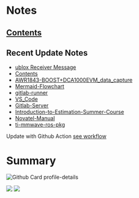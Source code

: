 <!--
**dino920135/dino920135** is a ✨ _special_ ✨ repository because its `README.md` (this file) appears on your GitHub profile.
-->
<!-- # About me -->
# Notes
## [Contents](https://dino920135.github.io/Notes/#/page/contents)
## Recent Update Notes
<!-- BLOG-POST-LIST:START -->
- [ublox Receiver Message](https://dino920135.github.io/Notes//#/page/ublox%20Receiver%20Message)
- [Contents](https://dino920135.github.io/Notes//#/page/Contents)
- [AWR1843-BOOST+DCA1000EVM_data_capture](https://dino920135.github.io/Notes//#/page/AWR1843-BOOST+DCA1000EVM_data_capture)
- [Mermaid-Flowchart](https://dino920135.github.io/Notes//#/page/Mermaid-Flowchart)
- [gitlab-runner](https://dino920135.github.io/Notes//#/page/gitlab-runner)
- [VS_Code](https://dino920135.github.io/Notes//#/page/VS_Code)
- [Gitlab-Server](https://dino920135.github.io/Notes//#/page/Gitlab-Server)
- [Introduction-to-Estimation-Summer-Course](https://dino920135.github.io/Notes//#/page/Introduction-to-Estimation-Summer-Course)
- [Novatel-Manual](https://dino920135.github.io/Notes//#/page/Novatel-Manual)
- [ti-mmwave-ros-pkg](https://dino920135.github.io/Notes//#/page/ti-mmwave-ros-pkg)
<!-- BLOG-POST-LIST:END -->

Update with Github Action [see workflow](https://github.com/dino920135/dino920135/tree/main/.github/workflows)

# Summary
![Github Card profile-details](http://github-profile-summary-cards.vercel.app/api/cards/profile-details?username=dino920135&theme=github_dark)

![](http://github-profile-summary-cards.vercel.app/api/cards/stats?username=dino920135&theme=github_dark) ![](http://github-profile-summary-cards.vercel.app/api/cards/repos-per-language?username=dino920135&theme=github_dark)
